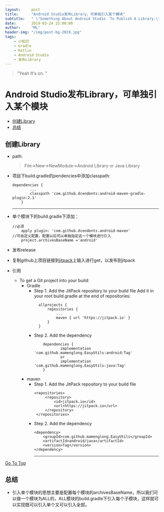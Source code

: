 ```yaml
---
layout:     post
title:      "Android Studio发布Library，可单独引入某个模块"
subtitle:   " \"Something About Android Studio  To Publish A Library.\""
date:       2019-03-24 23:00:00
author:     "ML"
header-img: "/img/post-bg-2019.jpg"
tags:
    - 小知识
    - Gradle
    - Kotlin
    - Android Studio
    - 发布Library
---
```


> “Yeah It's on. ”
<p id = "top"></p>

# Android Studio发布Library，可单独引入某个模块
- [创建Library](#top)
- [总结](#summary)


## 创建Library  
- path:
  > File->New->NewModule->Android Library or Java Library

- 项目下build.gradle的pendencies中添加classpath:
    ```
    dependencies {
            ...
            classpath 'com.github.dcendents:android-maven-gradle-plugin:2.1'
        }
    ```
    ------
- 单个模块下的build.gradle下添加：
    ```
    //必须
        apply plugin: 'com.github.dcendents.android-maven'
    //可自定义配置，配置以后可以单独指定这一个模块进行引入
        project.archivesBaseName ='android'
    ```
- 发布release
- 复制github上项目链接到[jitpack](https://jitpack.io)上输入进行get，以发布到jitpack
- 引用
  - To get a Git project into your build:
    - Gradle
      -   Step 1. Add the JitPack repository to your build file Add it
          in your root build.gradle at the end of repositories:
           ```
             allprojects {
                 repositories {
                     ...
                     maven { url 'https://jitpack.io' }
                 }
             }
           ``` 
        - Step 2. Add the dependency
            ```
                dependencies {
                        implementation 'com.github.mamenglong.EasyUtils:android:Tag'
                        or
                        implementation 'com.github.mamenglong.EasyUtils:java:Tag'
                }
            ```    
    - maven
      - Step 1. Add the JitPack repository to your build file 
          ```
          <repositories>
               <repository>
                   <id>jitpack.io</id>
                   <url>https://jitpack.io</url>
               </repository>
           </repositories>
          ```
      -  Step 2. Add the dependency 
          ``` 
          <dependency>
              <groupId>com.github.mamenglong.EasyUtils</groupId>
              <artifactId>android/java</artifactId>
              <version>Tag</version>
          </dependency>
          ```
          --------------------- 

 <p id = "summary"></p>

[Go To Top](#top)
## 总结

- 引入单个模块的思想主要是配置每个模块的archivesBaseName，所以我们可以做一个模块为ALL的，ALL模块的build.gradle下引入每个子模块，这样就可以实现既可以引入单个又可以引入全部。




